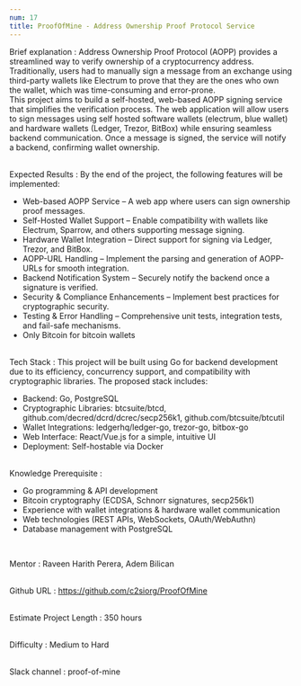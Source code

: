 ```yaml
---
num: 17
title: ProofOfMine - Address Ownership Proof Protocol Service
---
```


Brief explanation 
: Address Ownership Proof Protocol (AOPP) provides a streamlined way to verify ownership of a cryptocurrency address. Traditionally, users had to manually sign a message from an exchange using third-party wallets like Electrum to prove that they are the ones who own the wallet, which was time-consuming and error-prone.<br>
This project aims to build a self-hosted, web-based AOPP signing service that simplifies the verification process. The web application will allow users to sign messages using self hosted software wallets (electrum, blue wallet) and hardware wallets (Ledger, Trezor, BitBox) while ensuring seamless backend communication. Once a message is signed, the service will notify a backend, confirming wallet ownership.
<br><br>

Expected Results
: By the end of the project, the following features will be implemented:

* Web-based AOPP Service – A web app where users can sign ownership proof messages.
* Self-Hosted Wallet Support – Enable compatibility with wallets like Electrum, Sparrow, and others supporting message signing.
* Hardware Wallet Integration – Direct support for signing via Ledger, Trezor, and BitBox.
* AOPP-URL Handling – Implement the parsing and generation of AOPP-URLs for smooth integration.
* Backend Notification System – Securely notify the backend once a signature is verified.
* Security & Compliance Enhancements – Implement best practices for cryptographic security.
* Testing & Error Handling – Comprehensive unit tests, integration tests, and fail-safe mechanisms.
* Only Bitcoin for bitcoin wallets
<br><br>

Tech Stack
: This project will be built using Go for backend development due to its efficiency, concurrency support, and compatibility with cryptographic libraries. The proposed stack includes:
*  Backend: Go, PostgreSQL
*  Cryptographic Libraries: btcsuite/btcd, github.com/decred/dcrd/dcrec/secp256k1, github.com/btcsuite/btcutil
*  Wallet Integrations: ledgerhq/ledger-go, trezor-go, bitbox-go
*  Web Interface: React/Vue.js for a simple, intuitive UI
*  Deployment: Self-hostable via Docker
<br><br>

Knowledge Prerequisite
: 
* Go programming & API development
* Bitcoin cryptography (ECDSA, Schnorr signatures, secp256k1) 
* Experience with wallet integrations & hardware wallet communication
* Web technologies (REST APIs, WebSockets, OAuth/WebAuthn)
* Database management with PostgreSQL                        
<br>

Mentor
: Raveen Harith Perera, Adem Bilican
<br><br>

Github URL
: <https://github.com/c2siorg/ProofOfMine>
<br><br>

Estimate Project Length
: 350 hours
<br><br>

Difficulty
: Medium to Hard
<br><br>

Slack channel
: proof-of-mine
<br><br>
